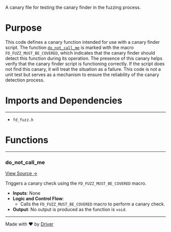 <!--------------------------------------------------------------------------------->
<!-- IMPORTANT: This file is auto-generated by Driver (https://driver.ai). -------->
<!-- Manual edits may be overwritten on future commits. --------------------------->
<!--------------------------------------------------------------------------------->

A canary file for testing the canary finder in the fuzzing process.

# Purpose
This code defines a canary function intended for use with a canary finder script. The function [`do_not_call_me`](<#do_not_call_me>) is marked with the macro `FD_FUZZ_MUST_BE_COVERED`, which indicates that the canary finder should detect this function during its operation. The presence of this canary helps verify that the canary finder script is functioning correctly. If the script does not find this canary, it will treat the situation as a failure. This code is not a unit test but serves as a mechanism to ensure the reliability of the canary detection process.
# Imports and Dependencies

---
- `fd_fuzz.h`


# Functions

---
### do\_not\_call\_me<!-- {{#callable:do_not_call_me}} -->
[View Source →](<../../../../../src/util/sanitize/test_fuzz_canary_canary.c#L8>)

Triggers a canary check using the `FD_FUZZ_MUST_BE_COVERED` macro.
- **Inputs**: None
- **Logic and Control Flow**:
    - Calls the `FD_FUZZ_MUST_BE_COVERED` macro to perform a canary check.
- **Output**: No output is produced as the function is `void`.



---
Made with ❤️ by [Driver](https://www.driver.ai/)